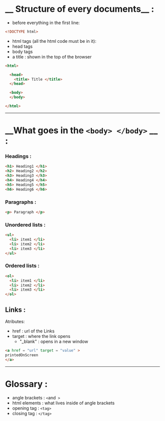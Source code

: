 # __ Structure of every documents__ :


* before everything in the first line:

```html
<!DOCTYPE html>
```

* html tags (all the html code must be in it):
* head tags
* body tags
* a title : shown in the top of the browser

```html
<html>

  <head>
    <title> Title </title>
  </head>

  <body>
  </body>

</html>
```
___
# __What goes in the ```<body> </body>``` __ :

### __Headings :__

```html
<h1> Heading1 </h1>
<h2> Heading2 </h2>
<h3> Heading3 </h3>
<h4> Heading4 </h4>
<h5> Heading5 </h5>
<h6> Heading6 </h6>
```
### __Paragraphs :__

```html
<p> Paragraph </p>
```
### __Unordered lists :__

```html
<ul>
  <li> item1 </li>
  <li> item2 </li>
  <li> item3 </li>
</ul>
```

### __Ordered lists :__

```html
<ol>
  <li> item1 </li>
  <li> item2 </li>
  <li> item3 </li>
</ol>
```

## __Links :__

Atributes:
- href : url of the Links
- target : where the link opens
  * "_blank" : opens in a new window


```html
<a href = "url" target = "value" >
printedOnScreen
</a>
```


___
# __Glossary__ :

* angle brackets : ```<```and``` >```
* html elements : what lives inside of angle brackets
* opening tag : ```<tag>```
* closing tag : ```</tag>```
